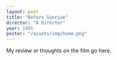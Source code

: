 ```yaml
---
layout: post
title: "Before Sunrise"
director: "A Director"
year: 1995
poster: "/assets/img/home.png"
---
```


My review or thoughts on the film go here.
